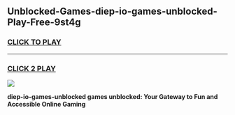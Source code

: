 
## Unblocked-Games-diep-io-games-unblocked-Play-Free-9st4g
<h3>
<a href="https://premium76.site?title=diep-io-games-unblocked&ref=12A">CLICK TO PLAY</a></h3>
<hr>

<h3>
<a href="https://premium76.site?title=diep-io-games-unblocked&ref=12A">CLICK 2 PLAY</a>
  
</h3>

<a href="https://premium76.site?title=diep-io-games-unblocked&ref=12A"><img src="https://clearcache.store/games.png"></a>


**diep-io-games-unblocked games unblocked: Your Gateway to Fun and Accessible Online Gaming**
